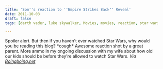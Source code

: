 ```yaml
---
title: 'Son''s reaction to ''Empire Strikes Back'' Reveal'
date: 2011-10-03
draft: false
tags: [darth vader, luke skywalker, Movies, movies, reaction, star wars]

---
```


Spoiler alert. But then if you haven't ever watched Star Wars, why would you be reading this blog? \*cough\* Awesome reaction shot by a great parent. More ammo in my ongoing discussion with my wife about how old our kids should be before they're allowed to watch Star Wars. _Via [Boingboing.net](http://feeds.boingboing.net/~r/boingboing/iBag/~3/YgTaiVcrvq8/kid-learns-who-lukes-father-is.html)_